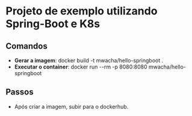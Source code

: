 # Projeto de exemplo utilizando Spring-Boot e K8s

## Comandos
- **Gerar a imagem**: docker build -t mwacha/hello-springboot .
- **Executar o container**: docker run --rm -p 8080:8080 mwacha/hello-springboot

## Passos
- Após criar a imagem, subir para o dockerhub.
